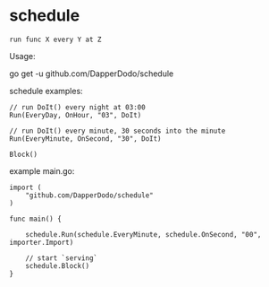 # schedule

`run func X every Y at Z`

Usage:

go get -u github.com/DapperDodo/schedule


schedule examples:

	// run DoIt() every night at 03:00
	Run(EveryDay, OnHour, "03", DoIt)
	
	// run DoIt() every minute, 30 seconds into the minute
	Run(EveryMinute, OnSecond, "30", DoIt)
	
	Block()

example main.go:

	import (
		"github.com/DapperDodo/schedule"
	)
	
	func main() {
	
		schedule.Run(schedule.EveryMinute, schedule.OnSecond, "00", importer.Import)
	
		// start `serving`
		schedule.Block()
	}
